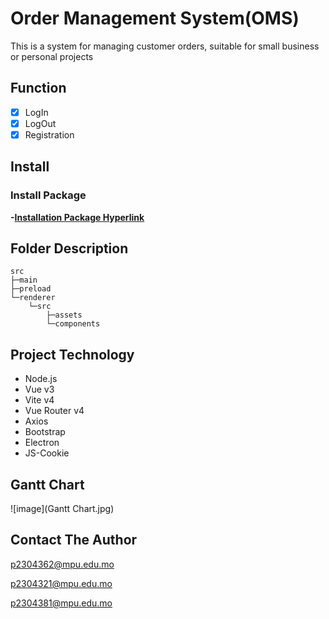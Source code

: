 # Order Management System(OMS)

This is a system for managing customer orders, suitable for small business or personal projects

## Function

- [x] LogIn
- [x] LogOut
- [x] Registration

## Install

### Install Package

**-[Installation Package Hyperlink](https://github.com/MPUDirk/SoftwareDev/releases/download/Pre-release/frontend-1.0.0-setup.exe)**

## Folder Description

```
src
├─main
├─preload
└─renderer
    └─src
        ├─assets
        └─components
```

## Project Technology

- Node.js
- Vue v3
- Vite v4
- Vue Router v4
- Axios
- Bootstrap
- Electron
- JS-Cookie

## Gantt Chart

![image](Gantt Chart.jpg)

## Contact The Author

p2304362@mpu.edu.mo

p2304321@mpu.edu.mo

p2304381@mpu.edu.mo
